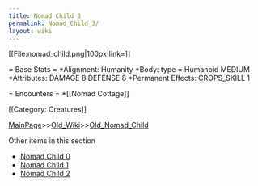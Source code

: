 ```yaml
---
title: Nomad Child 3
permalink: Nomad_Child_3/
layout: wiki
---
```

[[File:nomad_child.png|100px|link=]]

= Base Stats =
*Alignment: Humanity
*Body: type = Humanoid MEDIUM 
*Attributes: DAMAGE 8 DEFENSE 8 
*Permanent Effects: CROPS_SKILL 1 

= Encounters =
*[[Nomad Cottage]]

[[Category: Creatures]]

[MainPage](/keeperrl_wiki/ "wikilink")>>[Old_Wiki](/keeperrl_wiki/Old_Wiki "wikilink")>>[Old_Nomad_Child](/keeperrl_wiki/Old_Nomad_Child "wikilink")

Other items in this section
-    [Nomad Child 0](/keeperrl_wiki/Nomad_Child_0 "wikilink")
-    [Nomad Child 1](/keeperrl_wiki/Nomad_Child_1 "wikilink")
-    [Nomad Child 2](/keeperrl_wiki/Nomad_Child_2 "wikilink")
